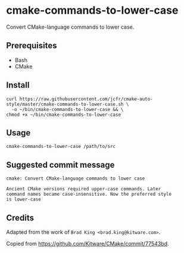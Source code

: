 
cmake-commands-to-lower-case
============================

Convert CMake-language commands to lower case.


Prerequisites
-------------

* Bash
* CMake


Install
-------

```
curl https://raw.githubusercontent.com/jcfr/cmake-auto-style/master/cmake-commands-to-lower-case.sh \
  -o ~/bin/cmake-commands-to-lower-case && \
chmod +x ~/bin/cmake-commands-to-lower-case
```

Usage
-----

```
cmake-commands-to-lower-case /path/to/src
```


Suggested commit message
------------------------

```
cmake: Convert CMake-language commands to lower case
    
Ancient CMake versions required upper-case commands. Later
command names became case-insensitive. Now the preferred style
is lower-case
```


Credits
-------

Adapted from the work of `Brad King <brad.king@kitware.com>`.

Copied from https://github.com/Kitware/CMake/commit/77543bd.

